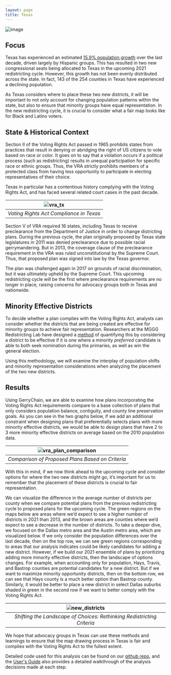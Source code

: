 ```yaml
---
layout: page
title: Texas
---
```


![image](https://user-images.githubusercontent.com/2799135/129251434-135ef164-32c9-43ee-bd97-4a92d3b3e3b8.png)


## Focus
Texas has experienced an estimated [15.9% population growth](https://www.texastribune.org/2021/08/12/texas-2020-census/) over the last decade, driven largely by Hispanic groups. This has resulted in two new congressional seats being allocated to Texas in the upcoming 2021 redistricting cycle. However, this growth has not been evenly distributed across the state. In fact, 143 of the 254 counties in Texas have experienced a declining population.

As Texas considers where to place these two new districts, it will be important to not only account for changing population patterns within the state, but also to ensure that minority groups have equal representation. In the new redistricting cycle, it is crucial to consider what a fair map looks like for Black and Latino voters. 

## State & Historical Context

Section II of the Voting Rights Act passed in 1965 prohibits states from practices that result in denying or abridging the right of US citizens to vote based on race or color. It goes on to say that a violation occurs if a political process (such as redistricting) results in unequal participation for specific race or ethnic groups. Thus, the VRA strictly prohibits members of a protected class from having less opportunity to participate in electing representatives of their choice. 

Texas in particular has a contentious history complying with the Voting Rights Act, and has faced several related court cases in the past decade.

| ![vra_tx](https://user-images.githubusercontent.com/2799135/129927714-3102b71e-9d22-4026-a40c-e1f04679cf61.png)| 
|:--:| 
| *Voting Rights Act Compliance in Texas*|


 
Section V of VRA required 16 states, including Texas to receive preclearance from the Department of Justice in order to change districting plans. During the previous cycle, the plan originally proposed by Texas state legislatures in 2011 was denied preclearance due to possible racial gerrymandering. But in 2013, the coverage clause of the preclearance requirement in the VRA was ruled unconstitutional by the Supreme Court. Thus, that proposed plan was signed into law by the Texas governor. 

The plan was challenged again in 2017 on grounds of racial discrimination, but it was ultimately upheld by the Supreme Court. This upcoming redistricting cycle will be the first where preclearance requirements are no longer in place, raising concerns for advocacy groups both in Texas and nationwide.

## Minority Effective Districts

To decide whether a plan complies with the Voting Rights Act, analysts can consider whether the districts that are being created are effective for minority groups to achieve fair representation. Researchers at the MGGG Redistricting Lab have designed a [method](https://mggg.org/vra) of quantifying this by considering a district to be effective if it is one where a minority _preferred_ candidate is able to both seek nomination during the primaries, as well as win the general election.

Using this methodology, we will examine the interplay of population shifts and minority representation considerations when analyzing the placement of the two new districts.


## Results


Using GerryChain, we are able to examine how plans incorporating the Voting Rights Act requirements compare to a base collection of plans that only considers population balance, contiguity, and county line preservation goals. As you can see in the two graphs below, if we add an additional constraint when designing plans that preferentially selects plans with more minority effective districts, we would be able to design plans that have 2 to 3 more minority effective districts on average based on the 2010 population data.

| ![vra_plan_comparison](https://user-images.githubusercontent.com/2799135/131414278-ffefe569-61c5-4ed5-bc3b-2563b4ea2a6f.png)| 
|:--:| 
| *Comparison of Proposed Plans Based on Criteria*|

With this in mind, if we now think ahead to the upcoming cycle and consider options for where the two new districts might go, it’s important for us to remember that the placement of these districts is crucial to fair representation. 

We can visualize the difference in the average number of districts per county when we compare potential plans from the previous redistricting cycle to proposed plans for the upcoming cycle. The green regions on the maps below are areas where we’d expect to see a higher number of districts in 2021 than 2013, and the brown areas are counties where we’d expect to see a decrease in the number of districts. To take a deeper dive, we focused on the Dallas metro area and the Austin metro area, which are visualized below. If we only consider the population differences over the last decade, then on the top row, we can see green regions corresponding to areas that our analysis indicates could be likely candidates for adding a new district. However, if we build our 2021 ensemble of plans by prioritizing adding more minority effective districts, then the landscape of options changes. For example, when accounting only for population, Hays, Travis, and Bastrop counties are potential candidates for a new district. But if we want to maximize minority opportunity districts, then on the bottom row, we can see that Hays county is a much better option than Bastrop county. Similarly, it would be better to place a new district in select Dallas suburbs shaded in green in the second row if we want to better comply with the Voting Rights Act. 


| ![new_districts](https://user-images.githubusercontent.com/2799135/131432574-3195a884-757b-4301-8c4f-ce42694cc6ca.png)| 
|:--:| 
| *Shifting the Landscape of Choices: Rethinking Redistricting Criteria*|


We hope that advocacy groups in Texas can use these methods and learnings to ensure that the map drawing process in Texas is fair and complies with the Voting Rights Act to the fullest extent.

Detailed code used for this analysis can be found on our [github repo](https://github.com/uwescience/dssg2021-redistricting), and the [User's Guide](https://uwescience.github.io/DSSG2021-redistricting-website/guide/) also provides a detailed walkthrough of the analysis decisions made at each step.
